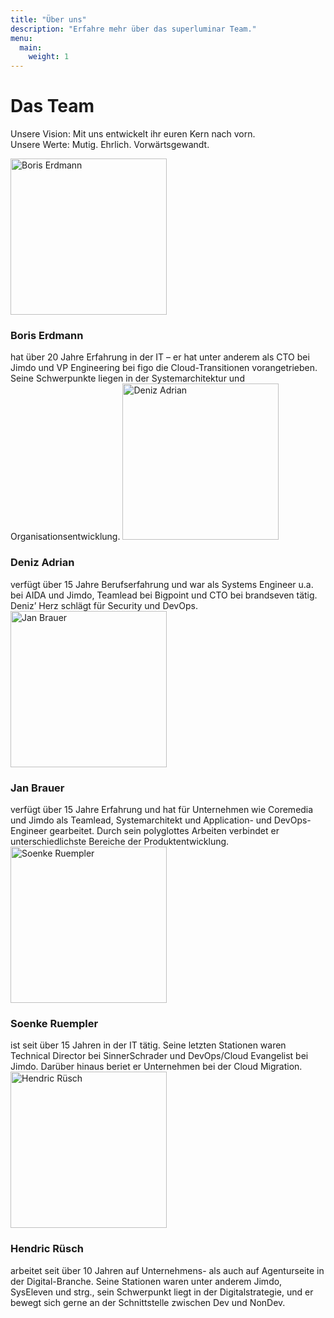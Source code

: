 ```yaml
---
title: "Über uns"
description: "Erfahre mehr über das superluminar Team."
menu:
  main:
    weight: 1
---
```


<div class="stage">

<h1 class="sl-headline">Das Team</h1>

<p class="sl-paragraph">Unsere Vision: Mit uns entwickelt ihr euren Kern nach vorn. <br>Unsere Werte: Mutig. Ehrlich. Vorwärtsgewandt.</p>

<image class="fit rounded" src="/img/profile/boris.jpg" alt="Boris Erdmann" width="250px" height="250px"/>
<h3>Boris Erdmann</h3>
hat über 20 Jahre Erfahrung in der IT – er hat unter anderem als CTO bei Jimdo und VP Engineering bei figo die Cloud-Transitionen vorangetrieben. Seine Schwerpunkte liegen in der Systemarchitektur und Organisationsentwicklung.

<image class="fit rounded" src="/img/profile/deniz.jpg" alt="Deniz Adrian" width="250px" height="250px"/>
<h3>Deniz Adrian</h3>
 verfügt über 15 Jahre Berufserfahrung und war als Systems Engineer u.a. bei AIDA und Jimdo, Teamlead bei Bigpoint und CTO bei brandseven tätig. Deniz’ Herz schlägt für Security und DevOps.

<image class="fit rounded" src="/img/profile/jan.jpg" alt="Jan Brauer" width="250px" height="250px"/>
<h3>Jan Brauer</h3>
verfügt über 15 Jahre Erfahrung und hat für Unternehmen wie Coremedia und Jimdo als Teamlead, Systemarchitekt und Application- und DevOps- Engineer gearbeitet. Durch sein polyglottes Arbeiten verbindet er unterschiedlichste Bereiche der Produktentwicklung.

<image class="fit rounded" src="/img/profile/soenke.jpg" alt="Soenke Ruempler" width="250px" height="250px"/>
<h3>Soenke Ruempler</h3>
ist seit über 15 Jahren in der IT tätig. Seine letzten Stationen waren Technical Director bei SinnerSchrader und DevOps/Cloud Evangelist bei Jimdo. Darüber hinaus beriet er Unternehmen bei der Cloud Migration.

<image class="fit rounded" src="/img/profile/hendric.jpg" alt="Hendric Rüsch" width="250px" height="250px"/>
<h3>Hendric Rüsch</h3>
arbeitet seit über 10 Jahren auf Unternehmens- als auch auf Agenturseite in der Digital-Branche. Seine Stationen waren unter anderem Jimdo, SysEleven und strg., sein Schwerpunkt liegt in der Digitalstrategie, und er bewegt sich gerne an der Schnittstelle zwischen Dev und NonDev.

</div>
